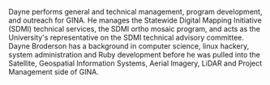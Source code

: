 Dayne performs general and technical management, program development, and outreach for GINA.  He manages the Statewide Digital Mapping Initiative (SDMI) technical services, the SDMI ortho mosaic program, and acts as the University's representative on the SDMI technical advisory committee.  Dayne Broderson has a background in computer science, linux hackery, system administration and Ruby development before he was pulled into the Satellite, Geospatial Information Systems, Aerial Imagery, LiDAR and Project Management side of GINA. 
